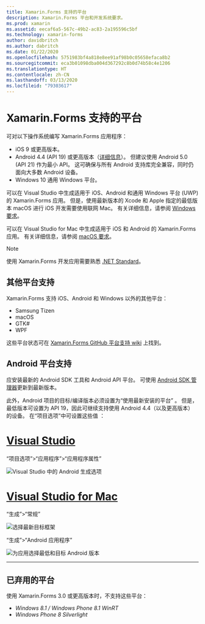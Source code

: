 ```yaml
---
title: Xamarin.Forms 支持的平台
description: Xamarin.Forms 平台和开发系统要求。
ms.prod: xamarin
ms.assetid: eecaf6a5-567c-49b2-ac83-2a195596c5bf
ms.technology: xamarin-forms
author: davidbritch
ms.author: dabritch
ms.date: 01/22/2020
ms.openlocfilehash: 5751983bf4a818e8ee91af98b0c05658efaca8b2
ms.sourcegitcommit: eca3b01098dba004d367292c8b0d74b58c4e1206
ms.translationtype: HT
ms.contentlocale: zh-CN
ms.lasthandoff: 03/13/2020
ms.locfileid: "79303617"
---
```

# <a name="xamarinforms-supported-platforms"></a>Xamarin.Forms 支持的平台

可对以下操作系统编写 Xamarin.Forms 应用程序：

- iOS 9 或更高版本。
- Android 4.4 (API 19) 或更高版本（[详细信息](#android-platform-support)）。 但建议使用 Android 5.0 (API 21) 作为最小 API。 这可确保与所有 Android 支持库完全兼容，同时仍面向大多数 Android 设备。
- Windows 10 通用 Windows 平台。

可以在 Visual Studio 中生成适用于 iOS、Android 和通用 Windows 平台 (UWP) 的 Xamarin.Forms 应用。 但是，使用最新版本的 Xcode 和 Apple 指定的最低版本 macOS 进行 iOS 开发需要使用联网 Mac。 有关详细信息，请参阅 [Windows 要求](~/cross-platform/get-started/requirements.md#windows-requirements)。

可以在 Visual Studio for Mac 中生成适用于 iOS 和 Android 的 Xamarin.Forms 应用。 有关详细信息，请参阅 [macOS 要求](~/cross-platform/get-started/requirements.md#macos-requirements)。

> [!NOTE]
> 使用 Xamarin.Forms 开发应用需要熟悉 [.NET Standard](~/cross-platform/app-fundamentals/net-standard.md)。

## <a name="additional-platform-support"></a>其他平台支持

Xamarin.Forms 支持 iOS、Android 和 Windows 以外的其他平台：

- Samsung Tizen
- macOS
- GTK#
- WPF

这些平台状态可在 [Xamarin.Forms GitHub 平台支持 wiki](https://github.com/xamarin/Xamarin.Forms/wiki/Platform-Support) 上找到。

## <a name="android-platform-support"></a>Android 平台支持

应安装最新的 Android SDK 工具和 Android API 平台。 可使用 [Android SDK 管理器](~/android/get-started/installation/android-sdk.md)更新到最新版本。

此外，Android 项目的目标/编译版本必须设置为“使用最新安装的平台”   。 但是，最低版本可设置为 API 19，因此可继续支持使用 Android 4.4（以及更高版本）的设备。 在“项目选项”中可设置这些值  ：

# <a name="visual-studio"></a>[Visual Studio](#tab/windows)

“项目选项”>“应用程序”>“应用程序属性” 

![Visual Studio 中的 Android 生成选项](requirements-images/options-android-vs-sml.png)

# <a name="visual-studio-for-mac"></a>[Visual Studio for Mac](#tab/macos)

“生成”>“常规” 

![选择最新目标框架](requirements-images/options-general-sml.png)

“生成”>“Android 应用程序” 

![为应用选择最低和目标 Android 版本](requirements-images/options-android-sml.png)

-----

## <a name="deprecated-platforms"></a>已弃用的平台

使用 Xamarin.Forms 3.0 或更高版本时，不支持这些平台：

- *Windows 8.1 / Windows Phone 8.1 WinRT*
- *Windows Phone 8 Silverlight*
